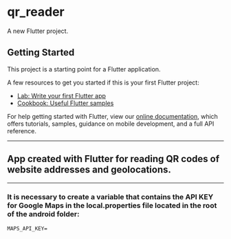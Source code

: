 # qr_reader

A new Flutter project.

## Getting Started

This project is a starting point for a Flutter application.

A few resources to get you started if this is your first Flutter project:

- [Lab: Write your first Flutter app](https://flutter.dev/docs/get-started/codelab)
- [Cookbook: Useful Flutter samples](https://flutter.dev/docs/cookbook)

For help getting started with Flutter, view our
[online documentation](https://flutter.dev/docs), which offers tutorials,
samples, guidance on mobile development, and a full API reference.

-------

## App created with Flutter for reading QR codes of website addresses and geolocations.

-------

### It is necessary to create a variable that contains the API KEY for Google Maps in the local.properties file located in the root of the android folder:

```
MAPS_API_KEY=

```
